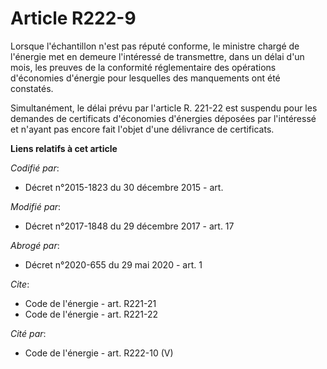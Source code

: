 # Article R222-9

Lorsque l'échantillon n'est pas réputé conforme, le ministre chargé de l'énergie met en demeure l'intéressé de transmettre,
dans un délai d'un mois, les preuves de la conformité réglementaire des opérations d'économies d'énergie pour lesquelles des
manquements ont été constatés.

Simultanément, le délai prévu par l'article R. 221-22 est suspendu pour les demandes de certificats d'économies d'énergies
déposées par l'intéressé et n'ayant pas encore fait l'objet d'une délivrance de certificats.

**Liens relatifs à cet article**

_Codifié par_:

  - Décret n°2015-1823 du 30 décembre 2015 - art.

_Modifié par_:

  - Décret n°2017-1848 du 29 décembre 2017 - art. 17

_Abrogé par_:

  - Décret n°2020-655 du 29 mai 2020 - art. 1

_Cite_:

  - Code de l'énergie - art. R221-21
  - Code de l'énergie - art. R221-22

_Cité par_:

  - Code de l'énergie - art. R222-10 (V)
